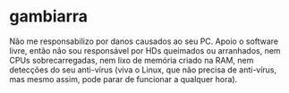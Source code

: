 # gambiarra
Não me responsabilizo por danos causados ao seu PC.
Apoio o software livre, então não sou responsável por HDs queimados ou arranhados,
nem CPUs sobrecarregadas, nem lixo de memória criado na RAM, nem detecções do seu
anti-vírus (viva o Linux, que não precisa de anti-vírus, mas mesmo assim, pode parar
de funcionar a qualquer hora).
